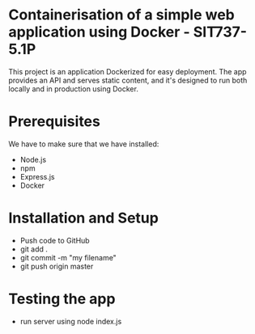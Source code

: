 # Containerisation of a simple web application using Docker - SIT737-5.1P
This project is an application Dockerized for easy deployment. The app provides an API and serves static content, and it's designed to run both locally and in production using Docker.
# Prerequisites
We have to make sure that we have installed:
- Node.js
- npm
- Express.js
- Docker
# Installation and Setup
- Push code to GitHub
- git add .
- git commit -m "my filename"
- git push origin master
# Testing the app
- run server using node index.js

